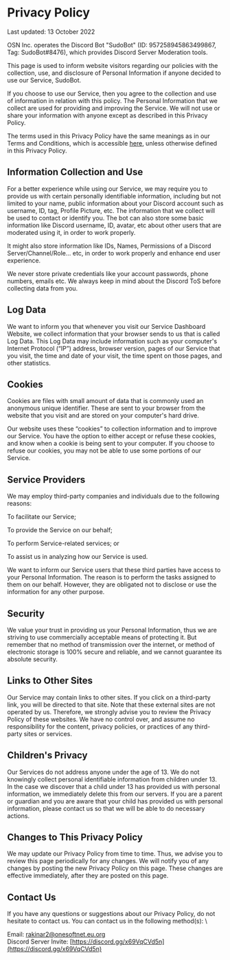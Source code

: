 # Privacy Policy

Last updated: 13 October 2022

OSN Inc. operates the Discord Bot "SudoBot" (ID: 957258945863499867, Tag: SudoBot#8476), which provides Discord Server Moderation tools.

This page is used to inform website visitors regarding our policies with the collection, use, and disclosure of Personal Information if anyone decided to use our Service, SudoBot.

If you choose to use our Service, then you agree to the collection and use of information in relation with this policy. The Personal Information that we collect are used for providing and improving the Service. We will not use or share your information with anyone except as described in this Privacy Policy.

The terms used in this Privacy Policy have the same meanings as in our Terms and Conditions, which is accessible [here](terms.md), unless otherwise defined in this Privacy Policy.

## Information Collection and Use

For a better experience while using our Service, we may require you to provide us with certain personally identifiable information, including but not limited to your name, public information about your Discord account such as username, ID, tag, Profile Picture, etc. The information that we collect will be used to contact or identify you. The bot can also store some basic information like Discord username, ID, avatar, etc about other users that are moderated using it, in order to work properly.

It might also store information like IDs, Names, Permissions of a Discord Server/Channel/Role... etc, in order to work properly and enhance end user experience.

We never store private credentials like your account passwords, phone numbers, emails etc. We always keep in mind about the Discord ToS before collecting data from you.

## Log Data

We want to inform you that whenever you visit our Service Dashboard Website, we collect information that your browser sends to us that is called Log Data. This Log Data may include information such as your computer's Internet Protocol (“IP”) address, browser version, pages of our Service that you visit, the time and date of your visit, the time spent on those pages, and other statistics.

## Cookies

Cookies are files with small amount of data that is commonly used an anonymous unique identifier. These are sent to your browser from the website that you visit and are stored on your computer's hard drive.

Our website uses these “cookies” to collection information and to improve our Service. You have the option to either accept or refuse these cookies, and know when a cookie is being sent to your computer. If you choose to refuse our cookies, you may not be able to use some portions of our Service.

## Service Providers

We may employ third-party companies and individuals due to the following reasons:

To facilitate our Service;

To provide the Service on our behalf;

To perform Service-related services; or

To assist us in analyzing how our Service is used.

We want to inform our Service users that these third parties have access to your Personal Information. The reason is to perform the tasks assigned to them on our behalf. However, they are obligated not to disclose or use the information for any other purpose.

## Security

We value your trust in providing us your Personal Information, thus we are striving to use commercially acceptable means of protecting it. But remember that no method of transmission over the internet, or method of electronic storage is 100% secure and reliable, and we cannot guarantee its absolute security.

## Links to Other Sites

Our Service may contain links to other sites. If you click on a third-party link, you will be directed to that site. Note that these external sites are not operated by us. Therefore, we strongly advise you to review the Privacy Policy of these websites. We have no control over, and assume no responsibility for the content, privacy policies, or practices of any third-party sites or services.

## Children's Privacy

Our Services do not address anyone under the age of 13. We do not knowingly collect personal identifiable information from children under 13. In the case we discover that a child under 13 has provided us with personal information, we immediately delete this from our servers. If you are a parent or guardian and you are aware that your child has provided us with personal information, please contact us so that we will be able to do necessary actions.

## Changes to This Privacy Policy

We may update our Privacy Policy from time to time. Thus, we advise you to review this page periodically for any changes. We will notify you of any changes by posting the new Privacy Policy on this page. These changes are effective immediately, after they are posted on this page.

## Contact Us

If you have any questions or suggestions about our Privacy Policy, do not hesitate to contact us. You can contact us in the following method(s): ‌\\

Email: [rakinar2@onesoftnet.eu.org](mailto:rakinar2@onesoftnet.eu.org)\
Discord Server Invite: [https://discord.gg/x69VqCVd5n](https://discord.gg/x69VqCVd5n)
